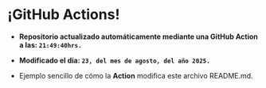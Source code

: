 # ¡GitHub Actions!
* **Repositorio actualizado automáticamente mediante una GitHub Action a las: `21:49:40hrs.`**
* **Modificado el día: `23, del mes de agosto, del año 2025.`**

* Ejemplo sencillo de cómo la **Action** modifica este archivo README.md.
